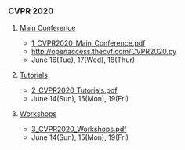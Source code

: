 ### CVPR 2020

1. [Main Conference](http://cvpr2020.thecvf.com/program/main-conference)
    - [1_CVPR2020_Main_Conference.pdf](./files/1_CVPR2020_Main_Conference.pdf)
    - http://openaccess.thecvf.com/CVPR2020.py
	- June 16(Tue), 17(Wed), 18(Thur)
	
2. [Tutorials](http://cvpr2020.thecvf.com/program/tutorials)
    - [2_CVPR2020_Tutorials.pdf](./files/2_CVPR2020_Tutorials.pdf)
    - June 14(Sun), 15(Mon), 19(Fri)

3. [Workshops](http://cvpr2020.thecvf.com/workshops-schedule)
    - [3_CVPR2020_Workshops.pdf](./files/3_CVPR2020_Workshops.pdf)
    - June 14(Sun), 15(Mon), 19(Fri)







